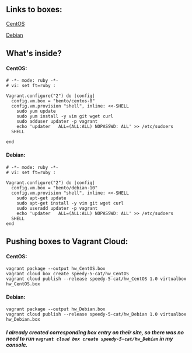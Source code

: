 ## Links to boxes:

[CentOS](https://app.vagrantup.com/speedy-5-cat/boxes/hw_CentOS)

[Debian](https://app.vagrantup.com/speedy-5-cat/boxes/hw_Debian)

## What's inside?

#### CentOS:

```
# -*- mode: ruby -*-
# vi: set ft=ruby :

Vagrant.configure("2") do |config|
  config.vm.box = "bento/centos-8"
  config.vm.provision "shell", inline: <<-SHELL
    sudo yum update
    sudo yum install -y vim git wget curl
    sudo adduser updater -p vagrant
    echo 'updater   ALL=(ALL:ALL) NOPASSWD: ALL' >> /etc/sudoers
  SHELL

end
```

#### Debian:

```
# -*- mode: ruby -*-
# vi: set ft=ruby :

Vagrant.configure("2") do |config|
  config.vm.box = "bento/debian-10"
  config.vm.provision "shell", inline: <<-SHELL
    sudo apt-get update
    sudo apt-get install -y vim git wget curl
    sudo useradd updater -p vagrant
    echo 'updater   ALL=(ALL:ALL) NOPASSWD: ALL' >> /etc/sudoers
  SHELL
end
```

## Pushing boxes to Vagrant Cloud:

#### CentOS:

```
vagrant package --output hw_CentOS.box
vagrant cloud box create speedy-5-cat/hw_CentOS
vagrant cloud publish --release speedy-5-cat/hw_CentOS 1.0 virtualbox hw_CentOS.box
```
#### Debian:
```
vagrant package --output hw_Debian.box
vagrant cloud publish --release speedy-5-cat/hw_Debian 1.0 virtualbox hw_Debian.box
```
##### I already created corresponding box entry on their site, so there was no need to run `vagrant cloud box create speedy-5-cat/hw_Debian` in my console.